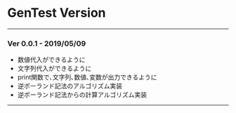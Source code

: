 # GenTest Version

---
### Ver 0.0.1 - 2019/05/09
- 数値代入ができるように
- 文字列代入ができるように
- print関数で､文字列､数値､変数が出力できるように
- 逆ポーランド記法のアルゴリズム実装
- 逆ポーランド記法からの計算アルゴリズム実装
---